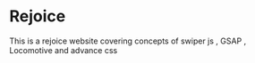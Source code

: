 # Rejoice
This is a rejoice website covering concepts of swiper js , GSAP , Locomotive and advance css
